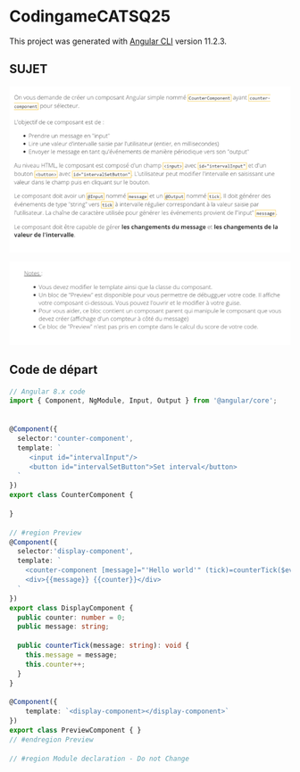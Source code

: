 # CodingameCATSQ25

This project was generated with [Angular CLI](https://github.com/angular/angular-cli) version 11.2.3.

## SUJET

![alt text](https://github.com/Polyrayan/codingameCATS-Q25/blob/master/part1.png?raw=true)

![alt text](https://github.com/Polyrayan/codingameCATS-Q25/blob/master/part2.png?raw=true)

## Code de départ 
```typescript
// Angular 8.x code
import { Component, NgModule, Input, Output } from '@angular/core';
 
 
@Component({
  selector:'counter-component',
  template: `
     <input id="intervalInput"/>
     <button id="intervalSetButton">Set interval</button>
  `
})
export class CounterComponent {

}
 
// #region Preview
@Component({
  selector:'display-component',
  template: `
    <counter-component [message]="'Hello world'" (tick)=counterTick($event)></counter-component>
    <div>{{message}} {{counter}}</div>
  `
})
export class DisplayComponent {
  public counter: number = 0;
  public message: string;
 
  public counterTick(message: string): void {
    this.message = message;
    this.counter++;
  }
}
 
@Component({
    template: `<display-component></display-component>`
})
export class PreviewComponent { }
// #endregion Preview
 
// #region Module declaration - Do not Change

```
